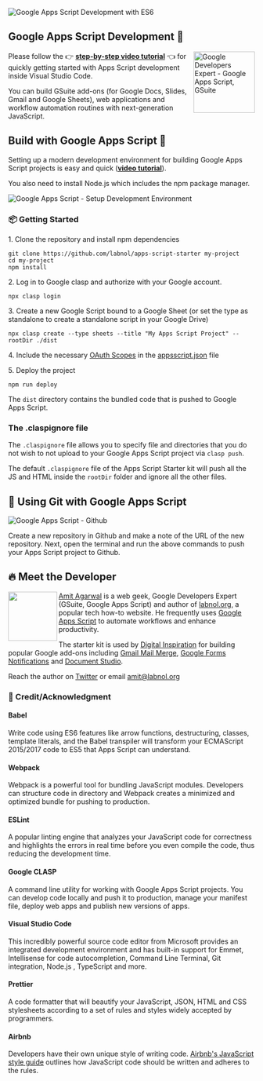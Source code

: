 ![Google Apps Script Development with ES6](https://digitalinspiration.com/images/google-apps-script-development.png)

## Google Apps Script Development 💯

<img alt="Google Developers Expert - Google Apps Script, GSuite" align="right" height="125" src="https://i.imgur.com/4URbCoDl.png">

Please follow the 👉 **[step-by-step video tutorial](https://www.youtube.com/watch?v=KxdCIbeO4Uk)** 👈 for quickly getting started with Apps Script development inside Visual Studio Code.

You can build GSuite add-ons (for Google Docs, Slides, Gmail and Google Sheets), web applications and workflow automation routines with next-generation JavaScript.

## Build with Google Apps Script 🚀

Setting up a modern development environment for building Google Apps Script projects is easy and quick (**[video tutorial](https://www.youtube.com/watch?v=KxdCIbeO4Uk)**).

You also need to install Node.js which includes the npm package manager.

![Google Apps Script - Setup Development Environment](https://www.labnol.org/media/npm-install.gif)

### :package: Getting Started

1\. Clone the repository and install npm dependencies

```
git clone https://github.com/labnol/apps-script-starter my-project
cd my-project
npm install
```

2\. Log in to Google clasp and authorize with your Google account.

```
npx clasp login
```

3\. Create a new Google Script bound to a Google Sheet (or set the type as standalone to create a standalone script in your Google Drive)

```
npx clasp create --type sheets --title "My Apps Script Project" --rootDir ./dist
```

4\. Include the necessary [OAuth Scopes](https://github.com/labnol/apps-script-starter/blob/master/scopes.md) in the [appsscript.json](https://github.com/labnol/apps-script-starter/blob/master/appsscript.json) file

5\. Deploy the project

```
npm run deploy
```

The `dist` directory contains the bundled code that is pushed to Google Apps Script.

### The .claspignore file

The `.claspignore` file allows you to specify file and directories that you do not wish to not upload to your Google Apps Script project via `clasp push`.

The default `.claspignore` file of the Apps Script Starter kit will push all the JS and HTML inside the `rootDir` folder and ignore all the other files.

## :beginner: Using Git with Google Apps Script

![Google Apps Script - Github](https://www.labnol.org/media/github-apps-script.png)

Create a new repository in Github and make a note of the URL of the new repository. Next, open the terminal and run the above commands to push your Apps Script project to Github.

## :fire: Meet the Developer

<img align="left" width="100" height="100" src="https://pbs.twimg.com/profile_images/1144978512832368640/Ej7Zz7E9_400x400.jpg">

[Amit Agarwal](https://digitalinspiration.com/google-developer) is a web geek, Google Developers Expert (GSuite, Google Apps Script) and author of [labnol.org](https://www.labnol.org/), a popular tech how-to website. He frequently uses [Google Apps Script](https://ctrlq.org/) to automate workflows and enhance productivity.

The starter kit is used by [Digital Inspiration](https://digitalinspiration.com/) for building popular Google add-ons including [Gmail Mail Merge](https://chrome.google.com/webstore/detail/mail-merge-with-attachmen/nifmcbjailaccmombpjjpijjbfoicppp), [Google Forms Notifications](https://chrome.google.com/webstore/detail/email-notifications-for-f/acknfdkglemcidajjmehljifccmflhkm) and [Document Studio](https://chrome.google.com/webstore/detail/document-studio/nhgeilcelhkmajkfgmgldbinmgjjajlb).

Reach the author on [Twitter](https://twitter.com/labnol) or email amit@labnol.org

### :star2: Credit/Acknowledgment

#### Babel

Write code using ES6 features like arrow functions, destructuring, classes, template literals, and the Babel transpiler will transform your ECMAScript 2015/2017 code to ES5 that Apps Script can understand.

#### Webpack

Webpack is a powerful tool for bundling JavaScript modules. Developers can structure code in directory and Webpack creates a minimized and optimized bundle for pushing to production.

#### ESLint

A popular linting engine that analyzes your JavaScript code for correctness and highlights the errors in real time before you even compile the code, thus reducing the development time.

#### Google CLASP

A command line utility for working with Google Apps Script projects. You can develop code locally and push it to production, manage your manifest file, deploy web apps and publish new versions of apps.

#### Visual Studio Code

This incredibly powerful source code editor from Microsoft provides an integrated development environment and has built-in support for Emmet, Intellisense for code autocompletion, Command Line Terminal, Git integration, Node.js , TypeScript and more.

#### Prettier

A code formatter that will beautify your JavaScript, JSON, HTML and CSS stylesheets according to a set of rules and styles widely accepted by programmers.

#### Airbnb

Developers have their own unique style of writing code. [Airbnb's JavaScript style guide](https://github.com/airbnb/javascript/blob/master/README.md#airbnb-javascript-style-guide-) outlines how JavaScript code should be written and adheres to the rules.

 
